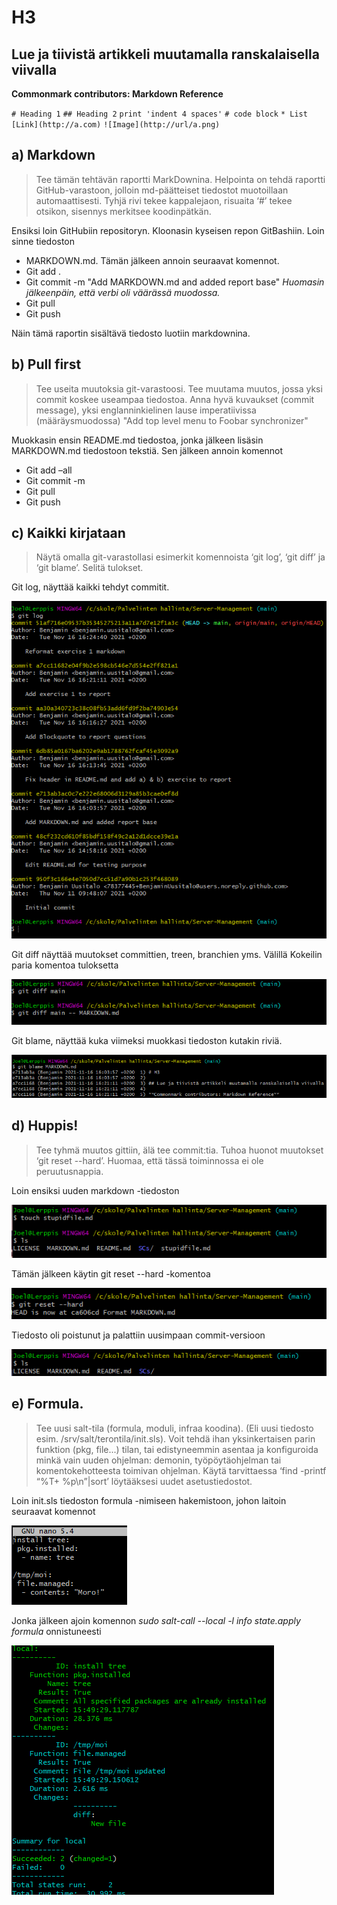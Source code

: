 # H3

## Lue ja tiivistä artikkeli muutamalla ranskalaisella viivalla

**Commonmark contributors: Markdown Reference** 

`# Heading 1`
`## Heading 2`
`print 'indent 4 spaces'`
`# code block`
`* List`
`[Link](http://a.com)`
`![Image](http://url/a.png)`


## a) Markdown

> Tee tämän tehtävän raportti MarkDownina. 
> Helpointa on tehdä raportti GitHub-varastoon, jolloin md-päätteiset tiedostot muotoillaan automaattisesti. 
> Tyhjä rivi tekee kappalejaon, risuaita ‘#’ tekee otsikon, sisennys merkitsee koodinpätkän.

Ensiksi loin GitHubiin repositoryn. Kloonasin kyseisen repon GitBashiin. Loin sinne tiedoston 
* MARKDOWN.md. 
Tämän jälkeen annoin seuraavat komennot. 
* Git add .
* Git commit -m "Add MARKDOWN.md and added report base"
*Huomasin jälkeenpäin, että verbi oli väärässä muodossa.*
* Git pull
* Git push

Näin tämä raportin sisältävä tiedosto luotiin markdownina.

## b) Pull first

>Tee useita muutoksia git-varastoosi. 
>Tee muutama muutos, jossa yksi commit koskee useampaa tiedostoa. 
>Anna hyvä kuvaukset (commit message), yksi englanninkielinen lause imperatiivissa (määräysmuodossa) 
>"Add top level menu to Foobar synchronizer"

Muokkasin ensin 
README.md tiedostoa, jonka jälkeen lisäsin 
MARKDOWN.md tiedostoon tekstiä. 
Sen jälkeen annoin komennot
* Git add –all
* Git commit -m
* Git pull
* Git push


## c) Kaikki kirjataan

>Näytä omalla git-varastollasi esimerkit komennoista ‘git log’, ‘git diff’ ja ‘git blame’. Selitä tulokset.

Git log, näyttää kaikki tehdyt commitit.

![image info](./SCs/gitlog.png)

Git diff näyttää muutokset committien, treen, branchien yms. Välillä
Kokeilin paria komentoa tuloksetta

![image info](./SCs/gitdiff.png)

Git blame, näyttää kuka viimeksi muokkasi tiedoston kutakin riviä.

![image info](./SCs/gitblame.png)

## d) Huppis! 

>Tee tyhmä muutos gittiin, älä tee commit:tia. 
>Tuhoa huonot muutokset ‘git reset --hard’. Huomaa, että tässä toiminnossa ei ole peruutusnappia.

Loin ensiksi uuden markdown -tiedoston

![image info](./SCs/stupidfile.png)

Tämän jälkeen käytin git reset --hard -komentoa

![image info](./SCs/hardreset.png)

Tiedosto oli poistunut ja palattiin uusimpaan commit-versioon

![image info](./SCs/ls.png)


## e) Formula. 

>Tee uusi salt-tila (formula, moduli, infraa koodina). 
>(Eli uusi tiedosto esim. /srv/salt/terontila/init.sls). 
>Voit tehdä ihan yksinkertaisen parin funktion (pkg, file...) tilan, tai edistyneemmin 
>asentaa ja konfiguroida minkä vain uuden ohjelman: demonin, työpöytäohjelman tai komentokehotteesta toimivan ohjelman. 
>Käytä tarvittaessa ‘find -printf “%T+ %p\n”|sort’ löytääksesi uudet asetustiedostot.

Loin init.sls tiedoston formula -nimiseen hakemistoon, johon laitoin seuraavat komennot

![image info](./SCs/nanofile.png)

Jonka jälkeen ajoin komennon *sudo salt-call --local -l info state.apply formula* onnistuneesti

![image info](./SCs/succeeded.png)

